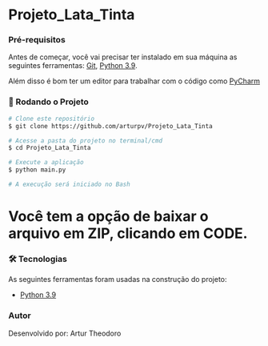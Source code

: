 # Projeto_Lata_Tinta

### Pré-requisitos

Antes de começar, você vai precisar ter instalado em sua máquina as seguintes ferramentas:
[Git](https://git-scm.com), [Python 3.9](https://www.python.org/). 

Além disso é bom ter um editor para trabalhar com o código como [PyCharm](https://www.jetbrains.com/pt-br/pycharm/)

### 🎲 Rodando o Projeto

```bash
# Clone este repositório
$ git clone https://github.com/arturpv/Projeto_Lata_Tinta

# Acesse a pasta do projeto no terminal/cmd
$ cd Projeto_Lata_Tinta

# Execute a aplicação
$ python main.py

# A execução será iniciado no Bash
```
# Você tem a opção de baixar o arquivo em ZIP, clicando em CODE.

### 🛠 Tecnologias

As seguintes ferramentas foram usadas na construção do projeto:

- [Python 3.9](https://www.python.org/)

### Autor

Desenvolvido por: Artur Theodoro
